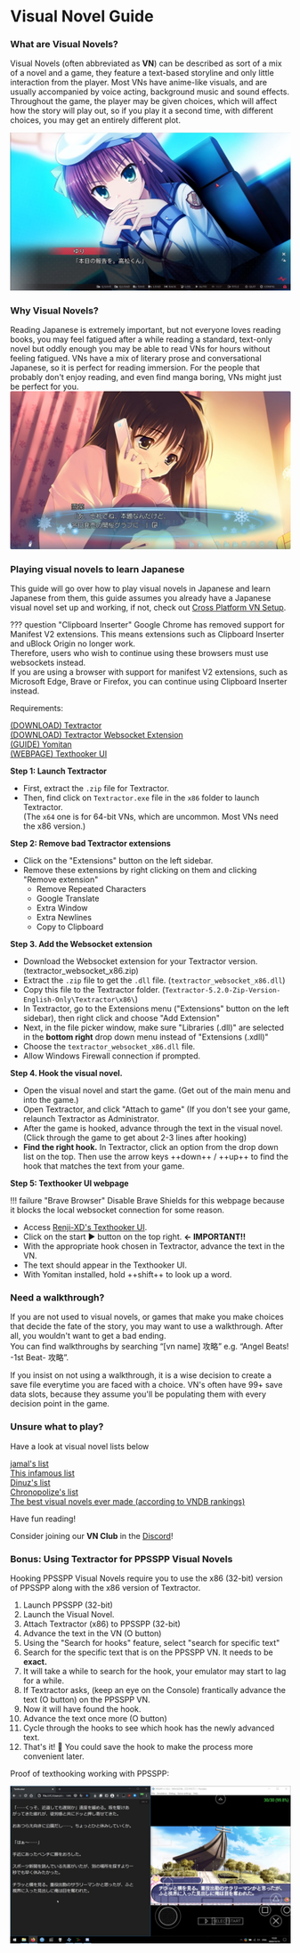 # Visual Novel Guide 

### What are Visual Novels?

Visual Novels (often abbreviated as **VN**) can be described as sort of a mix of a novel and a game, they feature a text-based storyline and only little interaction from the player. Most VNs have anime-like visuals, and are usually accompanied by voice acting, background music and sound effects. Throughout the game, the player may be given choices, which will affect how the story will play out, so if you play it a second time, with different choices, you may get an entirely different plot.

![Image](img/vn1.jpg)

### Why Visual Novels?
Reading Japanese is extremely important, but not everyone loves reading books, you may feel fatigued after a while reading a standard, text-only novel but oddly enough you may be able to read VNs for hours without feeling fatigued. VNs have a mix of literary prose and conversational Japanese, so it is perfect for reading immersion.
For the people that probably don't enjoy reading, and even find manga boring, VNs might just be perfect for you.
![Image](img/vn2.jpg)

### Playing visual novels to learn Japanese

This guide will go over how to play visual novels in Japanese and learn Japanese from them, this guide assumes you already have a Japanese visual novel set up and working, if not, check out [Cross Platform VN Setup](/vn-setup).

??? question "Clipboard Inserter"
	Google Chrome has removed support for Manifest V2 extensions. This means extensions such as Clipboard Inserter and uBlock Origin no longer work.  
	Therefore, users who wish to continue using these browsers must use websockets instead.   
	If you are using a browser with support for manifest V2 extensions, such as Microsoft Edge, Brave or Firefox, you can continue using Clipboard Inserter instead.   

Requirements:

[(DOWNLOAD) Textractor](https://github.com/Artikash/Textractor/releases/download/v5.2.0/Textractor-5.2.0-Zip-Version-English-Only.zip)  
[(DOWNLOAD) Textractor Websocket Extension](https://github.com/kuroahna/textractor_websocket/releases/tag/0.2.0)   
[(GUIDE) Yomitan](/yomichan)  
[(WEBPAGE) Texthooker UI](https://renji-xd.github.io/texthooker-ui/)    

**Step 1: Launch Textractor**  

- First, extract the `.zip` file for Textractor.  
- Then, find click on `Textractor.exe` file in the `x86` folder to launch Textractor.  
(The `x64` one is for 64-bit VNs, which are uncommon. Most VNs need the x86 version.)

**Step 2: Remove bad Textractor extensions**  

- Click on the "Extensions" button on the left sidebar.  
- Remove these extensions by right clicking on them and clicking "Remove extension"  
	- Remove Repeated Characters  
	- Google Translate  
	- Extra Window  
	- Extra Newlines  
	- Copy to Clipboard

**Step 3. Add the Websocket extension**  

- Download the Websocket extension for your Textractor version. (textractor_websocket_x86.zip)
- Extract the `.zip` file to get the `.dll` file. (`textractor_websocket_x86.dll`)  
- Copy this file to the Textractor folder. (`Textractor-5.2.0-Zip-Version-English-Only\Textractor\x86\`)  
- In Textractor, go to the Extensions menu ("Extensions" button on the left sidebar), then right click and choose "Add Extension"  
- Next, in the file picker window, make sure "Libraries (.dll)" are selected in the **bottom right** drop down menu instead of "Extensions (.xdll)"  
- Choose the `textractor_websocket_x86.dll` file.   
- Allow Windows Firewall connection if prompted.    

**Step 4. Hook the visual novel.**  

- Open the visual novel and start the game. (Get out of the main menu and into the game.)  
- Open Textractor, and click "Attach to game" (If you don't see your game, relaunch Textractor as Administrator.  
- After the game is hooked, advance through the text in the visual novel. (Click through the game to get about 2-3 lines after hooking)  
- **Find the right hook.** In Textractor, click an option from the drop down list on the top. Then use the arrow keys ++down++ / ++up++ to find the hook that matches the text from your game.

**Step 5: Texthooker UI webpage**   

!!! failure "Brave Browser"
	Disable Brave Shields for this webpage because it blocks the local websocket connection for some reason.  

- Access [Renji-XD's Texthooker UI](https://renji-xd.github.io/texthooker-ui/).  
- Click on the start ▶️ button on the top right.  **← IMPORTANT!!**  
- With the appropriate hook chosen in Textractor, advance the text in the VN.
- The text should appear in the Texthooker UI.
- With Yomitan installed, hold ++shift++ to look up a word.  



### Need a walkthrough?
If you are not used to visual novels, or games that make you make choices that decide the fate of the story, you may want to use a walkthrough. After all, you wouldn't want to get a bad ending.  
You can find walkthroughs by searching “[vn name] 攻略” e.g. “Angel Beats! -1st Beat- 攻略”.  

If you insist on not using a walkthrough, it is a wise decision to create a save file everytime you are faced with a choice. VN's often have 99+ save data slots, because they assume you'll be populating them with every decision point in the game.  

### Unsure what to play?

Have a look at visual novel lists below

[jamal's list](https://anacreondjt.gitlab.io/vn-chart/)  
[This infamous list](https://docs.google.com/document/u/1/d/1KnyyDt7jimEz-dgeMSKymRaT2r3QKBPm9AzqZ6oUWAs/pub)  
[Dinuz's list](/dinuzlist)  
[Chronopolize's list](https://docs.google.com/spreadsheets/d/18vCgQHhBNBeRJdcTcyUi2Atq-nAapQW--33qrwl5Yfw)  
[The best visual novels ever made (according to VNDB rankings)](https://vndb.org/v?f=022gja3gja&s=34w)  

Have fun reading!

Consider joining our **VN Club** in the [Discord](https://discord.gg/nhqjydaR8j)!

### Bonus: Using Textractor for PPSSPP Visual Novels
Hooking PPSSPP Visual Novels require you to use the x86 (32-bit) version of PPSSPP along with the x86 version of Textractor.  
 
1. Launch PPSSPP (32-bit)  
2. Launch the Visual Novel.  
3. Attach Textractor (x86) to PPSSPP (32-bit)  
4. Advance the text in the VN (O button)  
5. Using the "Search for hooks" feature, select "search for specific text"  
6. Search for the specific text that is on the PPSSPP VN. It needs to be **exact.**  
7. It will take a while to search for the hook, your emulator may start to lag for a while.  
8. If Textractor asks, (keep an eye on the Console) frantically advance the text (O button) on the PPSSPP VN.  
9. Now it will have found the hook.  
10. Advance the text once more (O button)  
11. Cycle through the hooks to see which hook has the newly advanced text.   
12. That's it! :tada: You could save the hook to make the process more convenient later.  

Proof of texthooking working with PPSSPP:  
  
![Image](img/vnpsp2.jpg)  
